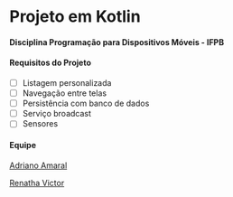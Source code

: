 # Projeto em Kotlin
#### Disciplina Programação para Dispositivos Móveis - IFPB

#### Requisitos do Projeto
 - [ ] Listagem personalizada
 - [ ]  Navegação entre telas
 - [ ] Persistência com banco de dados
 - [ ] Serviço broadcast
 - [ ] Sensores
 
 #### Equipe 
[Adriano Amaral](https://github.com/adrianonna)

[Renatha Victor](https://github.com/renathavictor)
